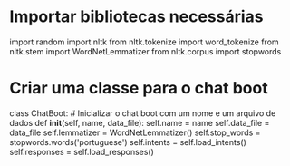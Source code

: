 # Importar bibliotecas necessárias
import random
import nltk
from nltk.tokenize import word_tokenize
from nltk.stem import WordNetLemmatizer
from nltk.corpus import stopwords

# Criar uma classe para o chat boot
class ChatBoot:
    # Inicializar o chat boot com um nome e um arquivo de dados
    def __init__(self, name, data_file):
        self.name = name
        self.data_file = data_file
        self.lemmatizer = WordNetLemmatizer()
        self.stop_words = stopwords.words('portuguese')
        self.intents = self.load_intents()
        self.responses = self.load_responses()

  
